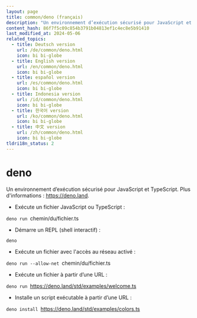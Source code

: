 ```yaml
---
layout: page
title: common/deno (français)
description: "Un environnement d’exécution sécurisé pour JavaScript et TypeScript."
content_hash: 86f7f5c09c854b3791b04813ef1c4ec8e5b91410
last_modified_at: 2024-05-06
related_topics:
  - title: Deutsch version
    url: /de/common/deno.html
    icon: bi bi-globe
  - title: English version
    url: /en/common/deno.html
    icon: bi bi-globe
  - title: español version
    url: /es/common/deno.html
    icon: bi bi-globe
  - title: Indonesia version
    url: /id/common/deno.html
    icon: bi bi-globe
  - title: 한국어 version
    url: /ko/common/deno.html
    icon: bi bi-globe
  - title: 中文 version
    url: /zh/common/deno.html
    icon: bi bi-globe
tldri18n_status: 2
---
```

# deno

Un environnement d’exécution sécurisé pour JavaScript et TypeScript.
Plus d'informations : <https://deno.land>.

- Exécute un fichier JavaScript ou TypeScript :

`deno run `<span class="tldr-var badge badge-pill bg-dark-lm bg-white-dm text-white-lm text-dark-dm font-weight-bold">chemin/du/fichier.ts</span>

- Démarre un REPL (shell interactif) :

`deno`

- Exécute un fichier avec l'accès au réseau activé :

`deno run --allow-net `<span class="tldr-var badge badge-pill bg-dark-lm bg-white-dm text-white-lm text-dark-dm font-weight-bold">chemin/du/fichier.ts</span>

- Exécute un fichier à partir d’une URL :

`deno run `<span class="tldr-var badge badge-pill bg-dark-lm bg-white-dm text-white-lm text-dark-dm font-weight-bold">https://deno.land/std/examples/welcome.ts</span>

- Installe un script exécutable à partir d’une URL :

`deno install `<span class="tldr-var badge badge-pill bg-dark-lm bg-white-dm text-white-lm text-dark-dm font-weight-bold">https://deno.land/std/examples/colors.ts</span>
